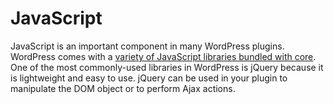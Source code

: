# JavaScript

JavaScript is an important component in many WordPress plugins.  WordPress comes with a [variety of JavaScript libraries bundled with core](https://developer.wordpress.org/themes/basics/including-css-javascript/#default-scripts-included-and-registered-by-wordpress). One of the most commonly-used libraries in WordPress is jQuery because it is lightweight and easy to use. jQuery can be used in your plugin to manipulate the DOM object or to perform Ajax actions.